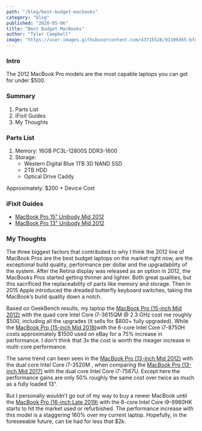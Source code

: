 ```yaml
---
path: "/blog/best-budget-macbooks"
category: "blog"
published: "2020-05-06"
title: "Best Budget MacBooks"
author: "Tyler Campbell"
image: "https://user-images.githubusercontent.com/43715528/91109365-bfe96800-e648-11ea-8f31-20bd7dcaa6cc.png"
---
```

### Intro
The 2012 MacBook Pro models are the most capable laptops you can get for under $500. 

### Summary
1. Parts List
2. iFixit Guides
3. My Thoughts

### Parts List 
1. Memory: 16GB PC3L-12800S DDR3-1600
2. Storage: 
	* Western Digital Blue 1TB 3D NAND SSD
	* 2TB HDD
	* Optical Drive Caddy

Approximately: $200 + Device Cost

### iFixit Guides
* [MacBook Pro 15” Unibody Mid 2012](https://www.ifixit.com/Device/MacBook_Pro_15%22_Unibody_Mid_2012)
* [MacBook Pro 13" Unibody Mid 2012](https://www.ifixit.com/Device/MacBook_Pro_13%22_Unibody_Mid_2012)

### My Thoughts
The three biggest factors that contributed to why I think the 2012 line of MacBook Pros are the best budget laptops on the market right now, are the exceptional build quality, performance per dollar and the upgradability of the system. After the Retina display was released as an option in 2012, the MacBooks Pros started getting thinner and lighter. Both great qualities, but this sacrificed the replaceability of parts like memory and storage. Then in 2015 Apple introduced the dreaded butterfly keyboard switches, taking the MacBook’s build quality down a notch. 

Based on GeekBench results, my laptop the [MacBook Pro (15-inch Mid 2012)](https://browser.geekbench.com/macs/281) with the quad core Intel Core i7-3615QM @ 2.3 GHz cost me roughly $500, including all the upgrades (it sells for $800+ fully upgraded). While the [MacBook Pro (15-inch Mid 2018)](https://browser.geekbench.com/macs/429)with the 6-core Intel Core i7-8750H costs approximately $1500 used on eBay for a 75% increase in performance. I don't think that 3x the cost is worth the meager increase in multi-core performance. 

The same trend can been seen in the [MacBook Pro (13-inch Mid 2012)](https://browser.geekbench.com/macs/283) with the dual core Intel Core i7-3520M , when comparing the  [MacBook Pro (13-inch Mid 2017)](https://browser.geekbench.com/macs/416) with the dual core Intel Core i7-7567U. Except here the performance gains are only 50% roughly the same cost over twice as much as a fully loaded 13”.

But I personally wouldn’t go out of my way to buy a newer MacBook until the [MacBook Pro (16-inch Late 2019)](https://browser.geekbench.com/macs/454) with the 8-core Intel Core i9-9980HK starts to hit the market used or refurbished. The performance increase with this model is a staggering 160% over my current laptop. Hopefully, in the foreseeable future, can be had for less that $2k. 
